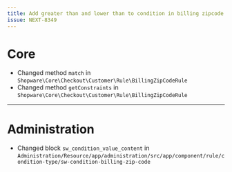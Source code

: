 ```yaml
---
title: Add greater than and lower than to condition in billing zipcode rule
issue: NEXT-8349
---
```

# Core
* Changed method `match` in `Shopware\Core\Checkout\Customer\Rule\BillingZipCodeRule`
* Changed method `getConstraints` in `Shopware\Core\Checkout\Customer\Rule\BillingZipCodeRule`
___
# Administration
* Changed block `sw_condition_value_content` in `Administration/Resource/app/administration/src/app/component/rule/condition-type/sw-condition-billing-zip-code`
